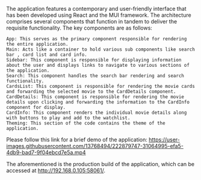 The application features a contemporary and user-friendly interface that has been developed using React and the MUI framework. The architecture comprises several components that function in tandem to deliver the requisite functionality. The key components are as follows:

    App: This serves as the primary component responsible for rendering the entire application.
    Main: Acts like a container to hold various sub components like search bar , card list and card info.
    Sidebar: This component is responsible for displaying information about the user and displays links to navigate to various sections of the application.
    Search: This component handles the search bar rendering and search functionality.
    CardsList: This component is responsible for rendering the movie cards and forwarding the selected movie to the CardDetails component.
    CardDetails: This component is responsible for rendering the movie details upon clicking and forwarding the information to the CardInfo component for display.
    CardInfo: This component renders the individual movie details along with buttons to play and add to the watchlist.
    Theming: This section of the code contains the theme of the application.

Please follow this link for a brief demo of the application: https://user-images.githubusercontent.com/13768494/222879747-31064995-efa5-4db9-bad7-9f04ebcd7e5a.mp4

The aforementioned is the production build of the application, which can be accessed at http://192.168.0.105:58061/.
